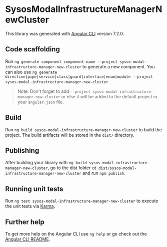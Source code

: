 # SysosModalInfrastructureManagerNewCluster

This library was generated with [Angular CLI](https://github.com/angular/angular-cli) version 7.2.0.

## Code scaffolding

Run `ng generate component component-name --project sysos-modal-infrastructure-manager-new-cluster` to generate a new component. You can also use `ng generate directive|pipe|service|class|guard|interface|enum|module --project sysos-modal-infrastructure-manager-new-cluster`.
> Note: Don't forget to add `--project sysos-modal-infrastructure-manager-new-cluster` or else it will be added to the default project in your `angular.json` file. 

## Build

Run `ng build sysos-modal-infrastructure-manager-new-cluster` to build the project. The build artifacts will be stored in the `dist/` directory.

## Publishing

After building your library with `ng build sysos-modal-infrastructure-manager-new-cluster`, go to the dist folder `cd dist/sysos-modal-infrastructure-manager-new-cluster` and run `npm publish`.

## Running unit tests

Run `ng test sysos-modal-infrastructure-manager-new-cluster` to execute the unit tests via [Karma](https://karma-runner.github.io).

## Further help

To get more help on the Angular CLI use `ng help` or go check out the [Angular CLI README](https://github.com/angular/angular-cli/blob/master/README.md).
